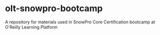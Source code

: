 # olt-snowpro-bootcamp
A repository for materials used in SnowPro Core Certification bootcamp at O'Reilly Learning Platform
